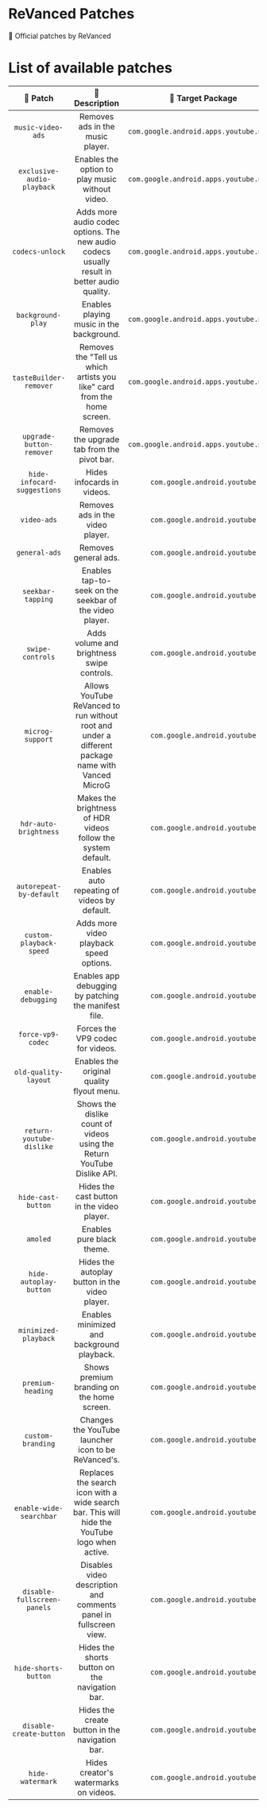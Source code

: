 # ReVanced Patches

🧩 Official patches by ReVanced

# List of available patches

| 💊 Patch | 📜 Description | 🎯 Target Package | 🏹 Target Version |
|:--------:|:--------------:|:-----------------:|:-----------------:|
| `music-video-ads` | Removes ads in the music player. | `com.google.android.apps.youtube.music` | 5.14.53 |
| `exclusive-audio-playback` | Enables the option to play music without video. | `com.google.android.apps.youtube.music` | 5.14.53 |
| `codecs-unlock` | Adds more audio codec options. The new audio codecs usually result in better audio quality. | `com.google.android.apps.youtube.music` | 5.14.53 |
| `background-play` | Enables playing music in the background. | `com.google.android.apps.youtube.music` | 5.14.53 |
| `tasteBuilder-remover` | Removes the "Tell us which artists you like" card from the home screen. | `com.google.android.apps.youtube.music` | 5.14.53 |
| `upgrade-button-remover` | Removes the upgrade tab from the pivot bar. | `com.google.android.apps.youtube.music` | 5.14.53 |
| `hide-infocard-suggestions` | Hides infocards in videos. | `com.google.android.youtube` | 17.26.35 |
| `video-ads` | Removes ads in the video player. | `com.google.android.youtube` | 17.26.35 |
| `general-ads` | Removes general ads. | `com.google.android.youtube` | 17.26.35 |
| `seekbar-tapping` | Enables tap-to-seek on the seekbar of the video player. | `com.google.android.youtube` | 17.26.35 |
| `swipe-controls` | Adds volume and brightness swipe controls. | `com.google.android.youtube` | 17.26.35 |
| `microg-support` | Allows YouTube ReVanced to run without root and under a different package name with Vanced MicroG | `com.google.android.youtube` | 17.26.35 |
| `hdr-auto-brightness` | Makes the brightness of HDR videos follow the system default. | `com.google.android.youtube` | 17.26.35 |
| `autorepeat-by-default` | Enables auto repeating of videos by default. | `com.google.android.youtube` | 17.26.35 |
| `custom-playback-speed` | Adds more video playback speed options. | `com.google.android.youtube` | 17.26.35 |
| `enable-debugging` | Enables app debugging by patching the manifest file. | `com.google.android.youtube` | all |
| `force-vp9-codec` | Forces the VP9 codec for videos. | `com.google.android.youtube` | 17.26.35 |
| `old-quality-layout` | Enables the original quality flyout menu. | `com.google.android.youtube` | 17.26.35 |
| `return-youtube-dislike` | Shows the dislike count of videos using the Return YouTube Dislike API. | `com.google.android.youtube` | 17.26.35 |
| `hide-cast-button` | Hides the cast button in the video player. | `com.google.android.youtube` | all |
| `amoled` | Enables pure black theme. | `com.google.android.youtube` | 17.26.35 |
| `hide-autoplay-button` | Hides the autoplay button in the video player. | `com.google.android.youtube` | 17.26.35 |
| `minimized-playback` | Enables minimized and background playback. | `com.google.android.youtube` | 17.26.35 |
| `premium-heading` | Shows premium branding on the home screen. | `com.google.android.youtube` | all |
| `custom-branding` | Changes the YouTube launcher icon to be ReVanced's. | `com.google.android.youtube` | all |
| `enable-wide-searchbar` | Replaces the search icon with a wide search bar. This will hide the YouTube logo when active. | `com.google.android.youtube` | 17.26.35 |
| `disable-fullscreen-panels` | Disables video description and comments panel in fullscreen view. | `com.google.android.youtube` | 17.26.35 |
| `hide-shorts-button` | Hides the shorts button on the navigation bar. | `com.google.android.youtube` | 17.26.35 |
| `disable-create-button` | Hides the create button in the navigation bar. | `com.google.android.youtube` | 17.26.35 |
| `hide-watermark` | Hides creator's watermarks on videos. | `com.google.android.youtube` | 17.26.35 |

